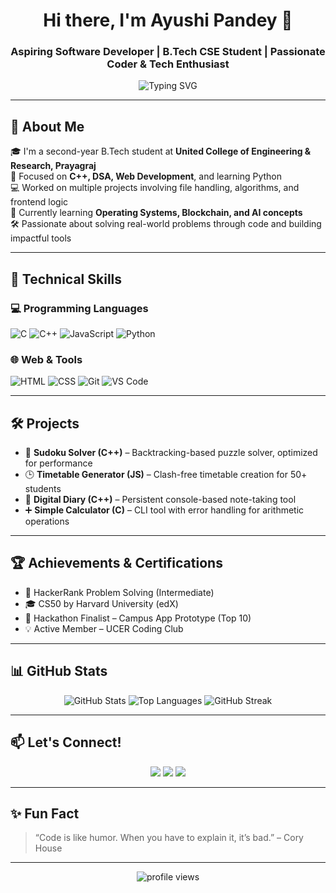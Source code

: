 <h1 align="center">Hi there, I'm Ayushi Pandey 👋</h1>
<h3 align="center">Aspiring Software Developer | B.Tech CSE Student | Passionate Coder & Tech Enthusiast</h3>

<p align="center">
  <img src="https://readme-typing-svg.herokuapp.com/?font=Fira+Code&size=22&pause=1000&color=FFA500&center=true&vCenter=true&width=900&lines=Second-Year+CSE+Student+at+UCER;DSA+Enthusiast+%7C+Problem+Solver;Loves+Building+User-Friendly+Apps+with+C%2B%2B+and+JS;Exploring+AI+%7C+Web+Dev+%7C+New+Techs" alt="Typing SVG" />
</p>

---

## 🌟 About Me

🎓 I'm a second-year B.Tech student at **United College of Engineering & Research, Prayagraj**  
🧠 Focused on **C++, DSA, Web Development**, and learning Python  
💻 Worked on multiple projects involving file handling, algorithms, and frontend logic  
🌱 Currently learning **Operating Systems, Blockchain, and AI concepts**  
🛠️ Passionate about solving real-world problems through code and building impactful tools

---

## 🔧 Technical Skills

### 💻 Programming Languages  
![C](https://img.shields.io/badge/C-00599C?style=for-the-badge&logo=c&logoColor=white)
![C++](https://img.shields.io/badge/C++-00599C?style=for-the-badge&logo=c%2B%2B&logoColor=white)
![JavaScript](https://img.shields.io/badge/JavaScript-F7DF1E?style=for-the-badge&logo=javascript&logoColor=black)
![Python](https://img.shields.io/badge/Python-3776AB?style=for-the-badge&logo=python&logoColor=white)

### 🌐 Web & Tools  
![HTML](https://img.shields.io/badge/HTML-E34F26?style=for-the-badge&logo=html5&logoColor=white)
![CSS](https://img.shields.io/badge/CSS-1572B6?style=for-the-badge&logo=css3&logoColor=white)
![Git](https://img.shields.io/badge/Git-F05032?style=for-the-badge&logo=git&logoColor=white)
![VS Code](https://img.shields.io/badge/VS%20Code-007ACC?style=for-the-badge&logo=visual-studio-code&logoColor=white)

---

## 🛠️ Projects

- 🧩 **Sudoku Solver (C++)** – Backtracking-based puzzle solver, optimized for performance  
- 🕒 **Timetable Generator (JS)** – Clash-free timetable creation for 50+ students  
- 📓 **Digital Diary (C++)** – Persistent console-based note-taking tool  
- ➕ **Simple Calculator (C)** – CLI tool with error handling for arithmetic operations

---

## 🏆 Achievements & Certifications

- 🥇 HackerRank Problem Solving (Intermediate)
- 🎓 CS50 by Harvard University (edX)
- 🧠 Hackathon Finalist – Campus App Prototype (Top 10)
- 💡 Active Member – UCER Coding Club

---

## 📊 GitHub Stats

<p align="center">
  <img src="https://github-readme-stats.vercel.app/api?username=AyushiPandey011&show_icons=true&theme=gruvbox" alt="GitHub Stats" />
  <img src="https://github-readme-stats.vercel.app/api/top-langs/?username=AyushiPandey011&layout=compact&theme=gruvbox" alt="Top Languages" />
  <img src="https://github-readme-streak-stats.herokuapp.com/?user=AyushiPandey011&theme=gruvbox" alt="GitHub Streak" />
</p>

---

## 📫 Let's Connect!

<p align="center">
  <a href="mailto:thisisayushi.ap@gmail.com"><img src="https://img.shields.io/badge/Gmail-D14836?style=for-the-badge&logo=gmail&logoColor=white" /></a>
  <a href="https://www.linkedin.com/in/ayushi-pandey-7b19762a1"><img src="https://img.shields.io/badge/LinkedIn-0A66C2?style=for-the-badge&logo=linkedin&logoColor=white" /></a>
  <a href="https://github.com/AyushiPandey011"><img src="https://img.shields.io/badge/GitHub-181717?style=for-the-badge&logo=github&logoColor=white" /></a>
</p>

---

## ✨ Fun Fact

> “Code is like humor. When you have to explain it, it’s bad.” – Cory House

---

<p align="center">
  <img src="https://komarev.com/ghpvc/?username=AyushiPandey011&label=Profile%20views&color=0e75b6&style=flat" alt="profile views" />
</p>
